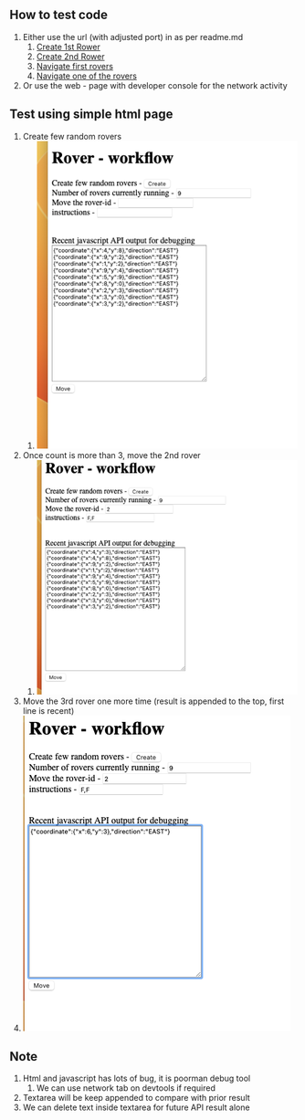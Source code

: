 ## How to test code
1. Either use the url (with adjusted port) in as per readme.md
   1. [Create 1st Rower](http://127.0.0.1:8080/rover/create?direction=E&x=3&y=5)
   2. [Create 2nd Rower](http://127.0.0.1:8080/rover/create?direction=E&x=3&y=5)
   3. [Navigate first rovers](http://127.0.0.1:8080/rover/navigate?id=1&commands=F,L,F,R,F)
   4. [Navigate one of the rovers](http://127.0.0.1:8080/rover/navigate?id=1&commands=F,F,F,R,F)
2. Or use the web - page with developer console for the network activity

## Test using simple html page   
1. Create few random rovers
   1. ![Create random rovers](./src/main/md/img/CreateRandomRovers.png "Creation")
2. Once count is more than 3, move the 2nd rover
   1. ![Move 3rd rover](./src/main/md/img/3rdRover1stMove.png "Navigate")
3. Move the 3rd rover one more time (result is appended to the top, first line is recent)
4. ![Move 3rd rover one more time](./src/main/md/img/3rdRover2ndMove.png "Navigate")
   
## Note
1. Html and javascript has lots of bug, it is poorman debug tool
   1. We can use network tab on devtools if required
2. Textarea will be keep appended to compare with prior result
3. We can delete text inside textarea for future API result alone